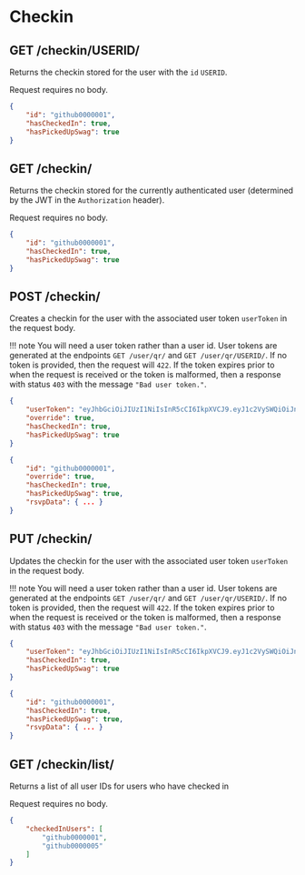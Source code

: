 Checkin
=======

GET /checkin/USERID/
-----------------

Returns the checkin stored for the user with the `id` `USERID`.

Request requires no body.

```json title="Example response"
{
	"id": "github0000001",
	"hasCheckedIn": true,
	"hasPickedUpSwag": true
}
```

GET /checkin/
----------

Returns the checkin stored for the currently authenticated user (determined by the JWT in the `Authorization` header).

Request requires no body.

```json title="Example response"
{
	"id": "github0000001",
	"hasCheckedIn": true,
	"hasPickedUpSwag": true
}
```

POST /checkin/
-----------

Creates a checkin for the user with the associated user token `userToken` in the request body.

!!! note
    You will need a user token rather than a user id. User tokens are generated at the endpoints
    `GET /user/qr/` and `GET /user/qr/USERID/`. If no token is provided, then the request will
    `422`. If the token expires prior to when the request is received or the token is malformed,
    then a response with status `403` with the message `"Bad user token."`.

```json title="Example request"
{
	"userToken": "eyJhbGciOiJIUzI1NiIsInR5cCI6IkpXVCJ9.eyJ1c2VySWQiOiJnaXRodWIwMDAwMDAxIiwiZXhwIjoxNjc1Nzc1MjMzfQ.tREyQsEaG4TamXYZx8gNkY40-2FOdCr9n8dLrbk2UN8",
	"override": true,
	"hasCheckedIn": true,
	"hasPickedUpSwag": true
}
```

```json title="Example response"
{
	"id": "github0000001",
	"override": true,
	"hasCheckedIn": true,
	"hasPickedUpSwag": true,
    "rsvpData": { ... }
}
```

PUT /checkin/
----------

Updates the checkin for the user with the associated user token `userToken` in the request body.

!!! note
    You will need a user token rather than a user id. User tokens are generated at the endpoints
    `GET /user/qr/` and `GET /user/qr/USERID/`. If no token is provided, then the request will
    `422`. If the token expires prior to when the request is received or the token is malformed,
    then a response with status `403` with the message `"Bad user token."`.

```json title="Example request"
{
	"userToken": "eyJhbGciOiJIUzI1NiIsInR5cCI6IkpXVCJ9.eyJ1c2VySWQiOiJnaXRodWIwMDAwMDAxIiwiZXhwIjoxNjc1Nzc1MjMzfQ.tREyQsEaG4TamXYZx8gNkY40-2FOdCr9n8dLrbk2UN8",
	"hasCheckedIn": true,
	"hasPickedUpSwag": true
}
```

```json title="Example response"
{
	"id": "github0000001",
	"hasCheckedIn": true,
	"hasPickedUpSwag": true,
    "rsvpData": { ... }
}
```

GET /checkin/list/
----------

Returns a list of all user IDs for users who have checked in

Request requires no body.

```json title="Example response"
{
	"checkedInUsers": [
		"github0000001",
		"github0000005"
	]
}
```

